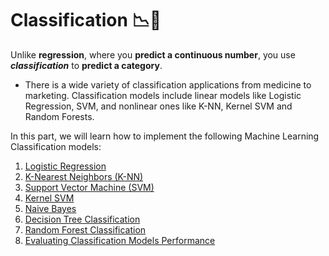 # Classification 📉🤑

Unlike **regression**, where you **predict a continuous number**, you use ***classification*** to **predict a category**.

- There is a wide variety of classification applications from medicine to marketing. Classification models include linear models like Logistic Regression, SVM, and nonlinear ones like K-NN, Kernel SVM and Random Forests.

In this part, we will learn how to implement the following Machine Learning Classification models:


1. [Logistic Regression](./01_logistic_regression/)
2. [K-Nearest Neighbors (K-NN)](./02_k-nearest_neighbors/)
3. [Support Vector Machine (SVM)](./03_support_vector_machine/)
4. [Kernel SVM](./04_kernel_svm/)
5. [Naive Bayes](./05_naive_bayes/)
6. [Decision Tree Classification](./06_decision_tree_classification/)
7. [Random Forest Classification](./07_random_forest_classfication/)
8. [Evaluating Classification Models Performance](./08_evaluating_classification_models_performance/)